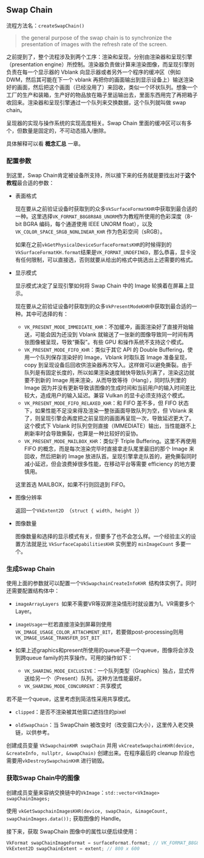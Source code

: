 ## Swap Chain

流程方法名：`createSwapChain()`

> the general purpose of the swap chain is to synchronize the presentation of images with the refresh rate of the screen.

之前提到了，整个流程涉及到两个工序：渲染和呈现，分别由渲染器和呈现引擎（presentation engine）所控制。渲染器负责做计算来渲染图像，而呈现引擎则负责在每一个显示器的 Vblank 向显示器或者另外一个程序的缓冲区（例如 DWM，然后其可能在下一个 vblank 再把你的画面输出到显示设备上）输送渲染好的画面，然后把这个画面（已经没用了）来回收，类似一个环状队列。想象一个工厂的生产和装箱，生产好的物品放在箱子里运输出去，里面东西用完了再把箱子收回来。渲染器和呈现引擎通过一个队列来交换数据，这个队列就叫做 swap chain。

呈现器的实现与操作系统的实现高度相关。Swap Chain 里面的缓冲区可以有多个，但数量是固定的，不可动态插入/删除。

具体解释可以看 **概念汇总** 一章。

### 配置参数

到这里，Swap Chain肯定被设备所支持，所以接下来的任务就是要找出对于**这个教程**最合适的参数：

* 表面格式

  现在要从之前验证设备时获取到的众多`VkSurfaceFormatKHR`中获取到最合适的一种。这里选择`VK_FORMAT_B8G8R8A8_UNORM`作为教程所使用的色彩深度（8-bit BGRA 编码，每个通道使用 IEEE UNORM float），以及`VK_COLOR_SPACE_SRGB_NONLINEAR_KHR` 作为色彩空间（sRGB）。

  如果在之前`vkGetPhysicalDeviceSurfaceFormatsKHR`的时候得到的`VkSurfaceFormatKH.format`结果是`VK_FORMAT_UNDEFINED`，那么恭喜，显卡没有任何限制，可以直接选，否则就要从给出的格式中挑选出上述需要的格式。

* 显示模式

  显示模式决定了呈现引擎如何将 Swap Chain 中的 Image 轮换着在屏幕上显示。

  现在要从之前验证设备时获取到的众多`VkPresentModeKHR`中获取到最合适的一种。其中可选择的有：

  * `VK_PRESENT_MODE_IMMEDIATE_KHR`：不加缓冲，画面渲染好了直接开始输送，可能会因为还没到 Vblank 就输送了一张新的图像导致同一时间有两张图像被呈现，导致“撕裂”。有些 GPU 和操作系统不支持这个模式。
  * `VK_PRESENT_MODE_FIFO_KHR`：类似于其它 API 的 Double Buffering，使用一个队列保存渲染好的 Image，Vblank 时取队首 Image 准备呈现，copy 到呈现设备后回收供渲染器再次写入。这样做可以避免撕裂。由于队列是有固定长度的，所以如果渲染速度贼快导致队列满了，渲染这边就要不到新的 Image 用来渲染，从而导致等待（Hang），同时队列里的 Image 因为并没有更新导致该图像的生成时间和当前用户的输入时间差比较大，造成用户的输入延迟。兼容 Vulkan 的显卡必须支持这个模式。
  * `VK_PRESENT_MODE_FIFO_RELAXED_KHR`：和 FIFO 差不多，但 FIFO 状态下，如果性能不足没来得及渲染一整张画面导致队列为空，但 Vblank 来了，则呈现引擎会再度把之前呈现的画面再呈现一次，导致延迟更大了。这个模式下 Vblank 时队列空则直接（IMMEDIATE）输出，当性能跟不上刷新率时会导致撕裂，也算是一种比较好的妥协。
  * `VK_PRESENT_MODE_MAILBOX_KHR`：类似于 Triple Buffering。这里不再使用 FIFO 的概念，而是每次渲染完毕时直接拿走队尾里最旧的那个 Image 来回收，然后把新的 Image 放进队首。呈现引擎拿走队首的，避免撕裂同时减小延迟，但会浪费掉很多性能，在移动平台等需要 efficiency 的地方要慎用。

  这里首选 MAILBOX，如果不行则回退到 FIFO。

* 图像分辨率

  返回一个`VkExtent2D `（`struct { width, height }`）

* 图像数量

  图像数量和选择的显示模式有关，但要多了也不会怎么样。一个经验主义的设置方法就是比 `VkSurfaceCapabilitiesKHR` 实例里的 `minImageCount` 多要一个。

### 生成Swap Chain

使用上面的参数就可以配置一个`VkSwapchainCreateInfoKHR `结构体实例了。同时还需要配置结构体中：

* `imageArrayLayers `如果不需要VR等双屏渲染情形时就设置为1。VR需要多个Layer。

* `imageUsage`一栏若直接渲染到屏幕则使用`VK_IMAGE_USAGE_COLOR_ATTACHMENT_BIT`，若要做post-processing则用`VK_IMAGE_USAGE_TRANSFER_DST_BIT`

* 如果上述graphics和present所使用的queue不是一个queue，图像将会涉及到跨queue family的共享操作。可用的操作如下：

  * `VK_SHARING_MODE_EXCLUSIVE`：一个队列类型（Graphics）独占，显式传送给另一个（Present）队列。这种方法性能最好。
  * `VK_SHARING_MODE_CONCURRENT`：共享模式
  
若不是一个queue，这里考虑到简洁性采用共享模式。
  
* `clipped`：是否不渲染被其他窗口遮挡住的pixel

* `oldSwapChain`：当 SwapChain 被改变时（改变窗口大小），这里传入老交换链，以供参考。

创建成员变量 `VkSwapchainKHR swapChain` 并用 `vkCreateSwapchainKHR(device, &createInfo, nullptr, &swapChain)` 创建出来。在程序最后的 cleanup 阶段也需要用`vkDestroySwapchainKHR` 进行销毁。

### 获取Swap Chain中的图像

创建成员变量来容纳交换链中的`VkImage`：`std::vector<VkImage> swapChainImages;`

使用 `vkGetSwapchainImagesKHR(device, swapChain, &imageCount, swapChainImages.data());` 获取图像的 Handle。

接下来，获取 SwapChain 图像中的属性以便后续使用：

```c++
VkFormat swapChainImageFormat = surfaceFormat.format; // VK_FORMAT_B8G8R8A8_UNORM
VkExtent2D swapChainExtent = extent; // 800 x 600
```
